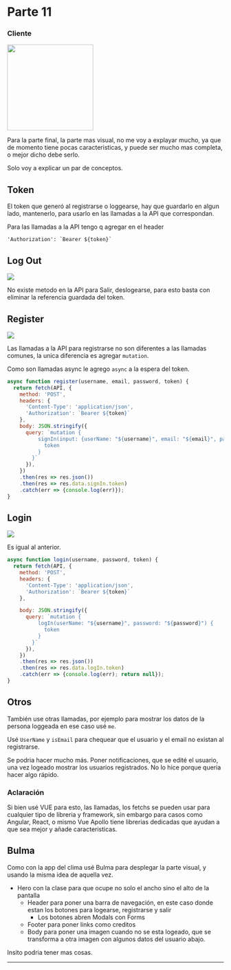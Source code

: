 # Parte 11
### Cliente

<img src="https://cdn.icon-icons.com/icons2/885/PNG/512/11th_icon-icons.com_68925.png" width="200">

Para la parte final, la parte mas visual, no me voy a explayar mucho, ya que de momento tiene pocas caracteristicas, y puede ser mucho mas completa, o mejor dicho debe serlo.

Solo voy a explicar un par de conceptos.

## Token

El token que generó al registrarse o loggearse, hay que guardarlo en algun lado, mantenerlo, para usarlo en las llamadas a la API que correspondan.

Para las llamadas a la API tengo q agregar en el header

```
'Authorization': `Bearer ${token}`
```

## Log Out

<img src="https://cdn.glitch.com/b08b2821-cd06-4b0d-a360-e3ad18bf1a09%2FScreenshot-2019-1-27%20User-Playground(5).png?1548643409887">

No existe metodo en la API para Salir, deslogearse, para esto basta con eliminar la referencia guardada del token.

## Register

<img src="https://cdn.glitch.com/b08b2821-cd06-4b0d-a360-e3ad18bf1a09%2FScreenshot-2019-1-27%20User-Playground-2.png?1548643409948">

Las llamadas a la API para registrarse no son diferentes a las llamadas comunes, la unica diferencia es agregar `mutation`.

Como son llamadas async le agrego `async` a la espera del token.


```javascript
async function register(username, email, password, token) {
  return fetch(API, {
    method: 'POST',
    headers: { 
      'Content-Type': 'application/json',
      'Authorization': `Bearer ${token}`
    },
    body: JSON.stringify({ 
      query: `mutation { 
          signIn(input: {userName: "${username}", email: "${email}", password: "${password}"}) {
            token
          }
        }` 
      }),
    })
    .then(res => res.json())
    .then(res => res.data.signIn.token)
    .catch(err => {console.log(err)});
}
```

## Login

<img src="https://cdn.glitch.com/b08b2821-cd06-4b0d-a360-e3ad18bf1a09%2FScreenshot-2019-1-27%20User-Playground(1).png?1548643400826">

Es igual al anterior.

```javascript
async function login(username, password, token) {
  return fetch(API, {
    method: 'POST',
    headers: { 
      'Content-Type': 'application/json',
      'Authorization': `Bearer ${token}`
    },

    body: JSON.stringify({ 
      query: `mutation { 
          logIn(userName: "${username}", password: "${password}") {
            token
          }
        }` 
      }),
    })
    .then(res => res.json())
    .then(res => res.data.logIn.token)
    .catch(err => {console.log(err); return null});
}
```

## Otros

También use otras llamadas, por ejemplo para mostrar los datos de la persona loggeada en ese caso usé `me`.

Usé `UserName` y `isEmail` para chequear que el usuario y el email no existan al registrarse.

Se podria hacer mucho más. Poner notificaciones, que se edité el usuario, una vez logeado mostrar los usuarios registrados. No lo hice porque queria hacer algo rápido.

### Aclaración

Si bien usé VUE para esto, las llamadas, los fetchs se pueden usar para cualquier tipo de libreria y framework, sin embargo para casos como Angular, React, o mismo Vue Apollo tiene librerias dedicadas que ayudan a que sea mejor y añade caracteristicas.

## Bulma

Como con la app del clima usé Bulma para desplegar la parte visual, y usando la misma idea de aquella vez.

* Hero con la clase para que ocupe no solo el ancho sino el alto de la pantalla
  * Header para poner una barra de navegación, en este caso donde estan los botones para logearse, registrarse y salir
    * Los botones abren Modals con Forms
  * Footer para poner links como creditos
  * Body para poner una imagen cuando no se esta logeado, que se transforma a otra imagen con algunos datos del usuario abajo.
  
Insito podria tener mas cosas.

- - - -


